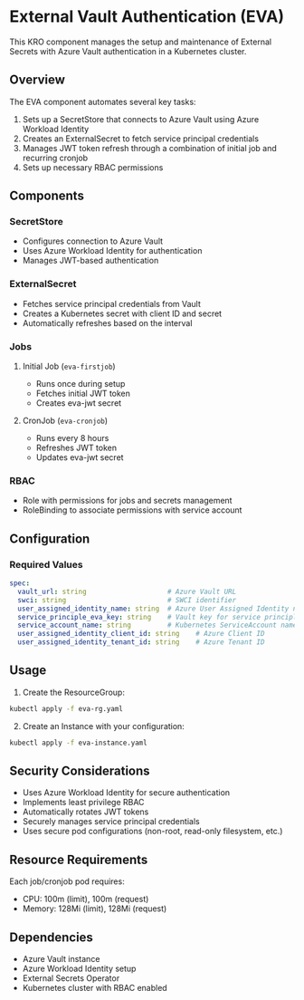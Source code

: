 # External Vault Authentication (EVA)

This KRO component manages the setup and maintenance of External Secrets with Azure Vault authentication in a Kubernetes cluster.

## Overview

The EVA component automates several key tasks:
1. Sets up a SecretStore that connects to Azure Vault using Azure Workload Identity
2. Creates an ExternalSecret to fetch service principal credentials
3. Manages JWT token refresh through a combination of initial job and recurring cronjob
4. Sets up necessary RBAC permissions

## Components

### SecretStore
- Configures connection to Azure Vault
- Uses Azure Workload Identity for authentication
- Manages JWT-based authentication

### ExternalSecret
- Fetches service principal credentials from Vault
- Creates a Kubernetes secret with client ID and secret
- Automatically refreshes based on the interval

### Jobs
1. Initial Job (`eva-firstjob`)
   - Runs once during setup
   - Fetches initial JWT token
   - Creates eva-jwt secret

2. CronJob (`eva-cronjob`)
   - Runs every 8 hours
   - Refreshes JWT token
   - Updates eva-jwt secret

### RBAC
- Role with permissions for jobs and secrets management
- RoleBinding to associate permissions with service account

## Configuration

### Required Values
```yaml
spec:
  vault_url: string                    # Azure Vault URL
  swci: string                         # SWCI identifier
  user_assigned_identity_name: string  # Azure User Assigned Identity name
  service_principle_eva_key: string    # Vault key for service principle
  service_account_name: string         # Kubernetes ServiceAccount name
  user_assigned_identity_client_id: string    # Azure Client ID
  user_assigned_identity_tenant_id: string    # Azure Tenant ID
```

## Usage

1. Create the ResourceGroup:
```bash
kubectl apply -f eva-rg.yaml
```

2. Create an Instance with your configuration:
```bash
kubectl apply -f eva-instance.yaml
```

## Security Considerations

- Uses Azure Workload Identity for secure authentication
- Implements least privilege RBAC
- Automatically rotates JWT tokens
- Securely manages service principal credentials
- Uses secure pod configurations (non-root, read-only filesystem, etc.)

## Resource Requirements

Each job/cronjob pod requires:
- CPU: 100m (limit), 100m (request)
- Memory: 128Mi (limit), 128Mi (request)

## Dependencies

- Azure Vault instance
- Azure Workload Identity setup
- External Secrets Operator
- Kubernetes cluster with RBAC enabled 